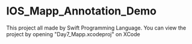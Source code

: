 # IOS_Mapp_Annotation_Demo
This project all made by Swift Programming Language.
You can view the project by opening "Day7_Mapp.xcodeproj" on XCode
